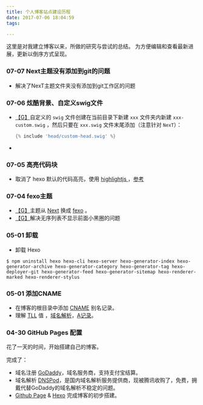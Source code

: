 ```yaml
---
title: 个人博客站点建设历程
date: 2017-07-06 18:04:59
tags:

---
```




这里是对我建立博客以来，所做的研究与尝试的总结。
为方便编辑和查看最新进展，更新以倒序方式呈现。





### 07-07 Next主题没有添加到git的问题

- 解决了NexT主题文件夹没有添加到git工作区的问题



### 07-06 炫酷背景、自定义swig文件

- [【G】]()自定义的 `swig` 文件创建在当前目录下新建 `xxx` 文件夹内新建 `xxx-custom.swig` ，然后只要在 `xxx.swig` 文件末尾添加（注意针对 `NexT`）：

  ```groovy
  {% include 'head/custom-head.swig' %}
  ```

- ​





### 07-05 高亮代码块

- 取消了 hexo 默认的代码高亮，使用 [highlightjs ](https://highlightjs.org/)，[参考](http://www.ieclipse.cn/2016/07/18/Web/Hexo-dev-highlight/)



### 07-04 fexo主题

- [【G】](https://github.com/SmartNJ/SimpleLifee.github.io/commit/044b788feb67b30170278375d1356de9e6c6d95d)主题从 [Next](http://theme-next.iissnan.com/) 换成 [fexo](https://github.com/forsigner/fexo) 。
- [【G】](https://github.com/SmartNJ/SimpleLifee.github.io/commit/f3bcddef8d6d09f320ed1f16712cd13499f2b4cf)解决无序列表不显示前面小黑圈的问题



### 05-01 卸载

- 卸载 Hexo 

```shell
$ npm uninstall hexo hexo-cli hexo-server hexo-generator-index hexo-generator-archive hexo-generator-category hexo-generator-tag hexo-deployer-git hexo-generator-feed hexo-generator-sitemap hexo-renderer-marked hexo-renderer-stylus 
```





### 05-01 添加CNAME

- 在博客的根目录中添加 [CNAME](http://baike.baidu.com/item/CNAME%E8%AE%B0%E5%BD%95) 别名记录。
- 理解 [TLL](http://baike.baidu.com/item/TTL/130248) 值 ，[域名解析](http://baike.baidu.com/item/%E5%9F%9F%E5%90%8D%E8%A7%A3%E6%9E%90)，[A记录](http://baike.baidu.com/item/A%E8%AE%B0%E5%BD%95)。





### 04-30 GitHub Pages 配置

花了一天的时间，开始搭建自己的博客。

完成了：

- 域名注册 [GoDaddy](https://sg.godaddy.com/)，域名服务商，支持支付宝结算。
- 域名解析 [DNSPod](https://www.dnspod.cn/)，是国内域名解析服务提供商，现被腾讯收购了，免费，拥戴代替GoDaddy的域名解析不稳定的问题。
- [Github Page](https://pages.github.com/) & [Hexo](https://hexo.io/zh-cn/index.html) 完成博客的初步搭建。





